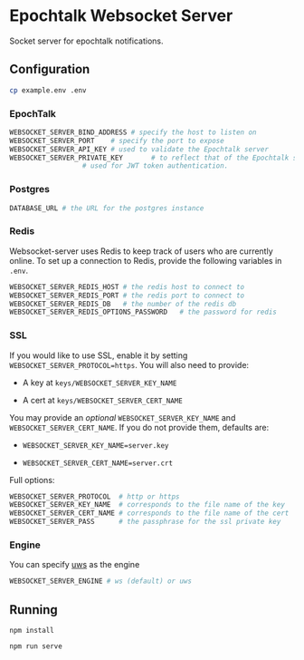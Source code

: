 Epochtalk Websocket Server
=======================

Socket server for epochtalk notifications.

Configuration
-------------

```bash
cp example.env .env
```

### EpochTalk

```bash
WEBSOCKET_SERVER_BIND_ADDRESS # specify the host to listen on
WEBSOCKET_SERVER_PORT    # specify the port to expose
WEBSOCKET_SERVER_API_KEY # used to validate the Epochtalk server
WEBSOCKET_SERVER_PRIVATE_KEY       # to reflect that of the Epochtalk server.
                  # used for JWT token authentication.
```

### Postgres

```bash
DATABASE_URL # the URL for the postgres instance
```

### Redis

Websocket-server uses Redis to keep track of users who are currently online.  To
set up a connection to Redis, provide the following variables in `.env`.

```bash
WEBSOCKET_SERVER_REDIS_HOST # the redis host to connect to
WEBSOCKET_SERVER_REDIS_PORT # the redis port to connect to
WEBSOCKET_SERVER_REDIS_DB   # the number of the redis db
WEBSOCKET_SERVER_REDIS_OPTIONS_PASSWORD   # the password for redis
```

### SSL

If you would like to use SSL, enable it by setting `WEBSOCKET_SERVER_PROTOCOL=https`.
You will also need to provide:

 * A key at `keys/WEBSOCKET_SERVER_KEY_NAME`

 * A cert at `keys/WEBSOCKET_SERVER_CERT_NAME`

You may provide an *optional* `WEBSOCKET_SERVER_KEY_NAME` and `WEBSOCKET_SERVER_CERT_NAME`.
If you do not provide them, defaults are:

  * `WEBSOCKET_SERVER_KEY_NAME=server.key`

  * `WEBSOCKET_SERVER_CERT_NAME=server.crt`

Full options:

```bash
WEBSOCKET_SERVER_PROTOCOL  # http or https
WEBSOCKET_SERVER_KEY_NAME  # corresponds to the file name of the key
WEBSOCKET_SERVER_CERT_NAME # corresponds to the file name of the cert
WEBSOCKET_SERVER_PASS      # the passphrase for the ssl private key
```

### Engine

You can specify [uws](https://www.npmjs.com/package/uws) as the engine

```bash
WEBSOCKET_SERVER_ENGINE # ws (default) or uws
```



Running
-------

```
npm install

npm run serve
```
